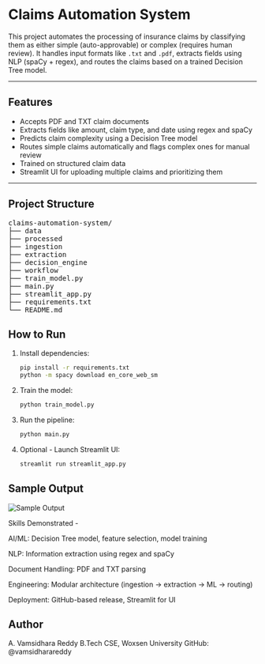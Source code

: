 # Claims Automation System

This project automates the processing of insurance claims by classifying them as either simple (auto-approvable) or complex (requires human review). It handles input formats like `.txt` and `.pdf`, extracts fields using NLP (spaCy + regex), and routes the claims based on a trained Decision Tree model.

---

## Features

- Accepts PDF and TXT claim documents
- Extracts fields like amount, claim type, and date using regex and spaCy
- Predicts claim complexity using a Decision Tree model
- Routes simple claims automatically and flags complex ones for manual review
- Trained on structured claim data
- Streamlit UI for uploading multiple claims and prioritizing them

---

## Project Structure

<pre>claims-automation-system/ 
├── data
├── processed
├── ingestion
├── extraction
├── decision_engine
├── workflow
├── train_model.py
├── main.py
├── streamlit_app.py 
├── requirements.txt 
└── README.md </pre>

## How to Run

1. Install dependencies:
   ```bash
   pip install -r requirements.txt
   python -m spacy download en_core_web_sm

2. Train the model:
   ```bash
   python train_model.py

3. Run the pipeline:
   ```bash
   python main.py

4. Optional - Launch Streamlit UI:
   ```bash
   streamlit run streamlit_app.py


## Sample Output

![Sample Output](assets/sample_output.png)

Skills Demonstrated -

AI/ML: Decision Tree model, feature selection, model training

NLP: Information extraction using regex and spaCy

Document Handling: PDF and TXT parsing

Engineering: Modular architecture (ingestion → extraction → ML → routing)

Deployment: GitHub-based release, Streamlit for UI

## Author

A. Vamsidhara Reddy
B.Tech CSE, Woxsen University
GitHub: @vamsidharareddy
